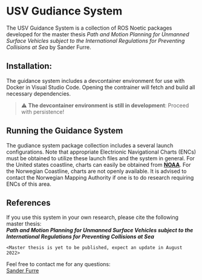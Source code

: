 # USV Gudiance System
The USV Guidance System is a collection of ROS Noetic packages developed for the master thesis <em>Path and Motion Planning for Unmanned Surface Vehicles subject to the International Regulations for Preventing Collisions at Sea</em> by Sander Furre.



## Installation:
The guidance system includes a devcontainer environment for use with Docker in Visual Studio Code. Opening the contrainer will fetch and build all necessary dependencies.
> :warning: **The devcontainer environment is still in development**: Proceed with persistence!

## Running the Guidance System
The gudiance system package collection includes a several launch configurations. Note that appropriate Electrionic Navigational Charts (ENCs) must be obtained to utilize these launch files and the system in general. For the United states coastline, charts can easily be obtained from **[NOAA](https://charts.noaa.gov/InteractiveCatalog/nrnc.shtml)**. For the Norwegian Coastline, charts are not openly available. It is advised to contact the Norwegian Mapping Authority if one is to do research requiring ENCs of this area.

## References
If you use this system in your own research, please cite the following master thesis:<br/>
***Path and Motion Planning for Unmanned Surface Vehicles subject to the International Regulations for Preventing Collisions at Sea***
```
<Master thesis is yet to be published, expect an update in August 2022>
```

Feel free to contact me for any questions:<br/>
[Sander Furre](mailto:sanderfu@stud.ntnu.no)

